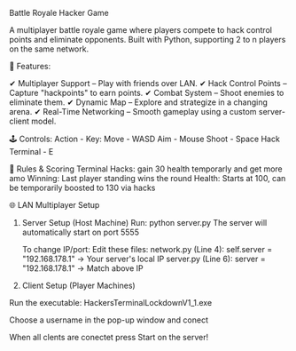 Battle Royale Hacker Game

A multiplayer battle royale game where players compete to hack control points and eliminate opponents. Built with Python, supporting 2 to n players on the same network.


📌 Features:

✔ Multiplayer Support – Play with friends over LAN.
✔ Hack Control Points – Capture "hackpoints" to earn points.
✔ Combat System – Shoot enemies to eliminate them.
✔ Dynamic Map – Explore and strategize in a changing arena.
✔ Real-Time Networking – Smooth gameplay using a custom server-client model.

🕹️ Controls:
Action - Key:
    Move - WASD
    Aim - Mouse
    Shoot - Space
    Hack Terminal - E

📜 Rules & Scoring
    Terminal Hacks: gain 30 health temporarly and get more amo
    Winning: Last player standing wins the round
    Health: Starts at 100, can be temporarily boosted to 130 via hacks

🌐 LAN Multiplayer Setup
1. Server Setup (Host Machine)
Run:
python server.py
    The server will automatically start on port 5555
   
    To change IP/port: Edit these files:
        network.py (Line 4): self.server = "192.168.178.1" → Your server's local IP
        server.py (Line 6): server = "192.168.178.1" → Match above IP
   
3. Client Setup (Player Machines)

Run the executable:
HackersTerminalLockdownV1_1.exe

Choose a username in the pop-up window and conect

When all clents are conectet press Start on the server!
